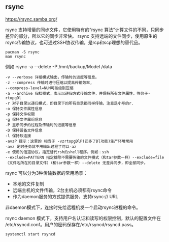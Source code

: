 ## rsync

https://rsync.samba.org/

rsync 支持增量的同步文件，它使用特有的“rsync 算法”计算文件的不同，只同步差异的部分，所以它的同步非常快。 rsync 支持远端的文件同步，使用原生的rsync传输协议，也可通过SSH协议传输，是rcp和scp理想的替代品。

```
pacman -S rsync
man rsync
```

例如 rsync -a --delete -P /mnt/backup/Model /data

```
-v --verbose 详细模式输出，传输时的进度等信息。
-z --compress 传输时进行压缩以提高传输效率,
--compress-level=NUM可按级别压缩
-a --archive 归档模式，表示以递归方式传输文件，并保持所有文件属性，等价于-rtopgDl
-r 对子目录以递归模式，即目录下的所有目录都同样传输，注意是小写的r.
-o 保持文件属性信息
-p 保持文件权限
-g 保持文件属组信息
-P 显示同步的过程及传输时的进度等信息
-D 保持设备文件信息
-l 保持软连接
-avzP 提示：这里的 相当于 -vzrtopgDlP(还多了Dl功能)生产环境常用
-avz 定时任务就不用输出过程了可以-az
-e 使用的信道协议，指定替代rsh的shell程序，例如：ssh
--exclude=PATTERN 指定排除不需要传输的文件模式（和tar参数一样）--exclude=file（文件名所在的目录文件）（和tar参数一样）--delete 无差异同步，即全部同步。
```

rsync 可以分为3种传输数据的常用场景：

- 本地的文件复制
- 远端主机的文件传输，2台主机必须都有rsync命令
- 作为daemon服务的方式提供服务，支持rsync:// URL

非daemon模式下，连接时先给远程机发一个启动rsync进程的命令。

rsync daemon 模式下，支持用户名认证和读写的权限控制，默认的配置文件在 /etc/rsyncd.conf。用户的密码保存在/etc/rsyncd/rsyncd.pass。

```
systemctl start rsyncd
```


